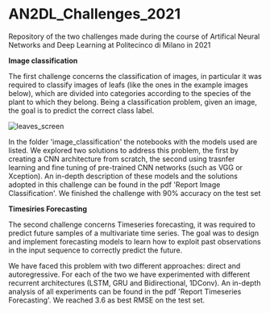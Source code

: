 # AN2DL_Challenges_2021
Repository of the two challenges made during the course of Artifical Neural Networks and Deep Learning at Politecinco di Milano in 2021

**Image classification**

The first challenge concerns the classification of images, in particular it was required to classify images of leafs (like the ones in the example images below), which are divided into categories according to the species of the plant to which they belong. Being a classification problem, given an image, the goal is to predict the correct class label.

![leaves_screen](https://user-images.githubusercontent.com/49268333/147560862-9bf7ada5-3a71-4d42-a476-60e48649b8cd.PNG)

In the folder 'image_classification' the notebooks with the models used are listed.
We explored two solutions to address this problem, the first by creating a CNN architecture from scratch, the second using trasnfer learning and fine tuning of pre-trained CNN networks (such as VGG or Xception).
An in-depth description of these models and the solutions adopted in this challenge can be found in the pdf 'Report Image Classification'. 
We finished the challenge with 90% accuracy on the test set

**Timesiries Forecasting**

The second challenge concerns Timeseries forecasting, it was  required to predict future samples of a multivariate time series. The goal was to design and implement forecasting models to learn how to exploit past observations in the input sequence to correctly predict the future. 

We have faced this problem with two different approaches: direct and autoregressive. For each of the two we have experimented with different recurrent architectures (LSTM, GRU and Bidirectional, 1DConv).
An in-depth analysis of all experiments can be found in the pdf 'Report Timeseries Forecasting'.
We reached 3.6 as best RMSE on the test set.

